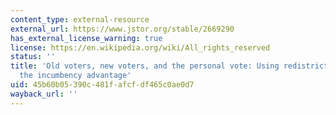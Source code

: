 ```yaml
---
content_type: external-resource
external_url: https://www.jstor.org/stable/2669290
has_external_license_warning: true
license: https://en.wikipedia.org/wiki/All_rights_reserved
status: ''
title: 'Old voters, new voters, and the personal vote: Using redistricting to measure
  the incumbency advantage'
uid: 45b60b05-390c-481f-afcf-df465c0ae0d7
wayback_url: ''
---
```

